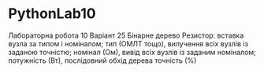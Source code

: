 # PythonLab10
Лабораторна робота 10
Варіант 25
Бінарне дерево   Резистор:			вставка вузла за типом і номіналом;
		 тип (ОМЛТ тощо),		вилучення всіх вузлів із заданою точністю;
		 номінал (Ом),			вивід всіх вузлів із заданим номіналом;
		 потужність (Вт),		послідовний обхід дерева
		 точність (%)


